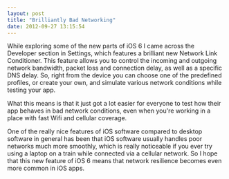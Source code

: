 ```yaml
---
layout: post
title: "Brilliantly Bad Networking"
date: 2012-09-27 13:15:54
---
```

While exploring some of the new parts of iOS 6 I came across the Developer section in Settings, which features a brilliant new Network Link Conditioner. This feature allows you to control the incoming and outgoing network bandwidth, packet loss and connection delay, as well as a specific DNS delay. So, right from the device you can choose one of the predefined profiles, or create your own, and simulate various network conditions while testing your app.

What this means is that it just got a lot easier for everyone to test how their app behaves in bad network conditions, even when you're working in a place with fast Wifi and cellular coverage.

One of the really nice features of iOS software compared to desktop software in general has been that iOS software usually handles poor networks much more smoothly, which is really noticeable if you ever try using a laptop on a train while connected via a cellular network. So I hope that this new feature of iOS 6 means that network resilience becomes even more common in iOS apps.
